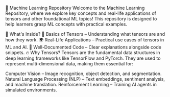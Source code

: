 🚀 Machine Learning Repository
Welcome to the Machine Learning Repository, where we explore key concepts and real-life applications of tensors and other foundational ML topics! This repository is designed to help learners grasp ML concepts with practical examples.

📌 What's Inside?
📖 Basics of Tensors – Understanding what tensors are and how they work.
🌍 Real-Life Applications – Practical use cases of tensors in ML and AI.
📝 Well-Documented Code – Clear explanations alongside code snippets.
🔥 Why Tensors?
Tensors are the fundamental data structures in deep learning frameworks like TensorFlow and PyTorch. They are used to represent multi-dimensional data, making them essential for:

Computer Vision – Image recognition, object detection, and segmentation.
Natural Language Processing (NLP) – Text embeddings, sentiment analysis, and machine translation.
Reinforcement Learning – Training AI agents in simulated environments.